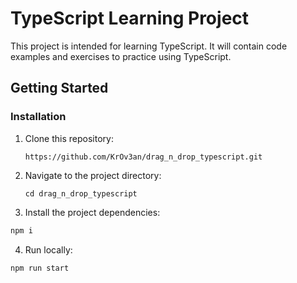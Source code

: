 TypeScript Learning Project
=====================

This project is intended for learning TypeScript. It will contain code examples and exercises to practice using
TypeScript.

Getting Started
-----

### Installation

1. Clone this repository:

   `https://github.com/KrOv3an/drag_n_drop_typescript.git`

2. Navigate to the project directory:

    `cd drag_n_drop_typescript`

3. Install the project dependencies:

```bash
npm i
```

4. Run locally:

```bash
npm run start
```